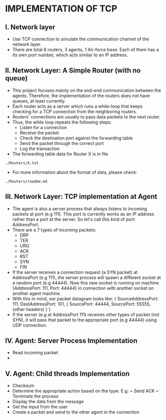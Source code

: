 # IMPLEMENTATION OF TCP


I. Network layer
-------------------------------------------------------
- Use TCP connection to simulate the communication channel of the network layer.
- There are total 8 routers, 3 agents, 1 Air-force base. Each of them has a its own port number, which acts similar to an IP address.


II. Network Layer: A Simple Router (with no queue)
-------------------------------------------------------
- This project focuses mainly on the end-end communication
between the agents. Therefore, the implementation of the
routers does not have queues, at least currently.
- Each router acts as a server which runs a while-loop
that keeps checking for a TCP connection from the
neighboring routers.
- Routers' connections are usually to pass data packets
to the next router.
- Thus, the while loop repeats the following steps:
  + Listen for a connection
  + Receive the packet
  + Check the destination port against the forwarding table
  + Send the packet through the correct port
  + Log the transaction
- The forwarding table data for Router X is in file

```
./Routers/X.txt
```

- For more information about the format of data, please check:

```
./Routers/readme.md
```

III. Network Layer: TCP implementation at Agent
-------------------------------------------------------
- The agent is also a server process that always listens
to incoming packets at port (e.g 111). This port is
currently works as an IP address rather than a port at
the server. So let's call this kind of port: AddressPort.
- There are a 7 types of incoming packets:
  + DRP
  + TER
  + URG
  + ACK
  + RST
  + SYN
  + FIN
- If the server receives a connection request (a SYN packet)
at AddressPort (e.g 111), the server process will spawn a
different socket at a random port (e.g 44444). Now this new socket
is running on machine {AddressPort: 111, Port: 44444} in connection
with another socket on another agent machine.
- With this in mind, our packet datagram looks like:
{
  SourceAddressPort: 111,
  DestAddressPort: 101,
  {
    SourcePort: 44444,
    SourcePort: 55555,
    (other headers)
  }
}
- If the server (e.g at AddressPort 111) receives other
types of packet (not SYN), it will pass that packet to
the appropriate port (e.g 44444) using UDP connection.


IV. Agent: Server Process Implementation
-------------------------------------------------------

  + Read incoming packet
  +


V. Agent: Child threads Implementation
-------------------------------------------------------
+ Checksum
+ Determine the appropriate action based on the type. E.g:
  ~ Send ACK
  ~ Terminate the process
+ Display the data from the message
+ Get the input from the user
+ Create a packet and send to the other agent in the connection
